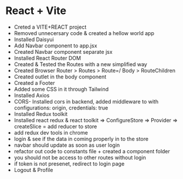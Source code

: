 # React + Vite

- Creted a VITE+REACT project
- Removed unnecersary code & created a hellow world app
- Installed Daisyui
- Add Navbar component to app.jsx
- Created Navbar component separate jsx
- Installed React Router DOM
- Created & Tested the Routes with a new simplified way
- Created Browser Router > Routes > Route=/ Body > RouteChildren
- Created outlet in the body component
- Created a Footer
- Added some CSS in it through Tailwind
- Installed Axios
- CORS- Installed cors in backend, added middleware to with configurations: origin, credentials: true
- Installed Redux toolkit  
- Installed react redux & react toolkit => ConfigureStore => Provider => createSlice = add reducer to store
- add redux dev tools in chrome
- login & see if the data in coming properly in to the store
- navbar should update as soon as user login
- refactor out code to constants file + created a component folder
- you should not be access to other routes without login
- if token is not presenet, redirect to login page
- Logout & Profile 